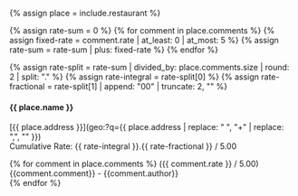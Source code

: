 {% assign place = include.restaurant %}

{% assign rate-sum = 0 %}
{% for comment in place.comments %}
    {% assign fixed-rate = comment.rate | at_least: 0 | at_most: 5 %}
    {% assign rate-sum = rate-sum | plus: fixed-rate %}
{% endfor %}

{% assign rate-split = rate-sum | divided_by: place.comments.size | round: 2 | split: "." %}
{% assign rate-integral = rate-split[0] %}
{% assign rate-fractional = rate-split[1] | append: "00" | truncate: 2, "" %}

#### {{ place.name }}

[{{ place.address }}](geo:?q={{ place.address | replace: " ", "+" | replace: ",", "" }})  
Cumulative Rate: {{ rate-integral }}.{{ rate-fractional }} / 5.00

<p>
{% for comment in place.comments %}
({{ comment.rate }} / 5.00) {{comment.comment}} - {{comment.author}}<br>
{% endfor %}
</p>
